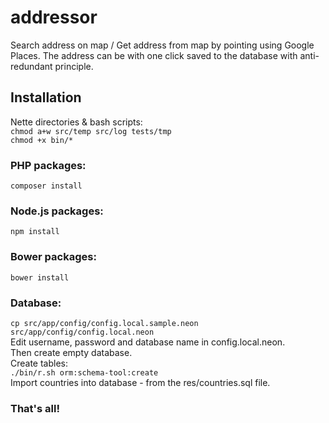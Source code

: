 # addressor
Search address on map / Get address from map by pointing using Google Places. The address can be with one click saved to the database with anti-redundant principle.

## Installation
Nette directories & bash scripts:  
`chmod a+w src/temp src/log tests/tmp`  
`chmod +x bin/*`  

### PHP packages:  
`composer install`  

### Node.js packages:  
`npm install`  

### Bower packages:  
`bower install`  

### Database:  
`cp src/app/config/config.local.sample.neon src/app/config/config.local.neon`  
Edit username, password and database name in config.local.neon.  
Then create empty database.  
Create tables:  
`./bin/r.sh orm:schema-tool:create`  
Import countries into database - from the res/countries.sql file.  

### That's all!
